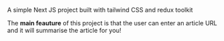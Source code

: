 A simple Next JS project built with tailwind CSS and redux toolkit

The **main feauture** of this project is that the user can enter an article URL and it will summarise the article for you! 
